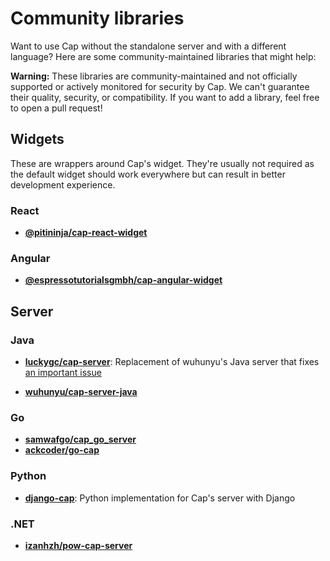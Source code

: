 # Community libraries

Want to use Cap without the standalone server and with a different language? Here are some community-maintained libraries that might help:

**Warning:** These libraries are community-maintained and not officially supported or actively monitored for security by Cap. We can't guarantee their quality, security, or compatibility. If you want to add a library, feel free to open a pull request!

## Widgets

These are wrappers around Cap's widget. They're usually not required as the default widget should work everywhere but can result in better development experience.

### React

- **[@pitininja/cap-react-widget](https://www.npmjs.com/package/@pitininja/cap-react-widget)**

### Angular

- **[@espressotutorialsgmbh/cap-angular-widget](https://www.npmjs.com/package/@espressotutorialsgmbh/cap-angular-widget)**

## Server

### Java

- **[luckygc/cap-server](https://github.com/luckygc/cap-server)**: Replacement of wuhunyu's Java server that fixes [an important issue](https://github.com/tiagorangel1/cap/issues/69#issuecomment-3079407189)

- **[wuhunyu/cap-server-java](https://github.com/wuhunyu/cap-server-java)**

### Go

- **[samwafgo/cap_go_server](https://github.com/samwafgo/cap_go_server)**
- **[ackcoder/go-cap](https://github.com/ackcoder/go-cap)**

### Python

- **[django-cap](https://pypi.org/project/django-cap/)**: Python implementation for Cap's server with Django

### .NET

- **[izanhzh/pow-cap-server](https://github.com/izanhzh/pow-cap-server)**
